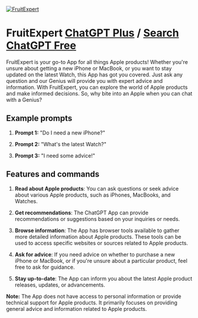 
[![FruitExpert](https://files.oaiusercontent.com/file-4gtCCYHSfTaJmVdjsiOaZJnn?se=2123-10-17T22%3A27%3A17Z&sp=r&sv=2021-08-06&sr=b&rscc=max-age%3D31536000%2C%20immutable&rscd=attachment%3B%20filename%3D31fd2333-1333-4805-ab68-c364d676c557.png&sig=VHZqel/vRD3VuwzM4Lcltu/BPGTT81INOCHX/AKWhPY%3D)](https://chat.openai.com/g/g-ZCJuXZOt4-fruitexpert)

# FruitExpert [ChatGPT Plus](https://chat.openai.com/g/g-ZCJuXZOt4-fruitexpert) / [Search ChatGPT Free](https://gptcall.net/index.html#/?search=FruitExpert)

FruitExpert is your go-to App for all things Apple products! Whether you're unsure about getting a new iPhone or MacBook, or you want to stay updated on the latest Watch, this App has got you covered. Just ask any question and our Genius will provide you with expert advice and information. With FruitExpert, you can explore the world of Apple products and make informed decisions. So, why bite into an Apple when you can chat with a Genius?

## Example prompts

1. **Prompt 1:** "Do I need a new iPhone?"

2. **Prompt 2:** "What's the latest Watch?"

3. **Prompt 3:** "I need some advice!"

## Features and commands

1. **Read about Apple products**: You can ask questions or seek advice about various Apple products, such as iPhones, MacBooks, and Watches.

2. **Get recommendations**: The ChatGPT App can provide recommendations or suggestions based on your inquiries or needs.

3. **Browse information**: The App has browser tools available to gather more detailed information about Apple products. These tools can be used to access specific websites or sources related to Apple products.

4. **Ask for advice**: If you need advice on whether to purchase a new iPhone or MacBook, or if you're unsure about a particular product, feel free to ask for guidance.

5. **Stay up-to-date**: The App can inform you about the latest Apple product releases, updates, or advancements.

**Note:** The App does not have access to personal information or provide technical support for Apple products. It primarily focuses on providing general advice and information related to Apple products.



